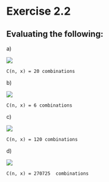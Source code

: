 Exercise 2.2
=======

Evaluating the following:
-----------

a) 

<img src="https://latex.codecogs.com/svg.latex?\left(\begin{array}{c}6\\3\end{array}
\right)" />

```
C(n, x) = 20 combinations
```

b) 

<img src="https://latex.codecogs.com/svg.latex?\left(\begin{array}{c}4\\2\end{array}\right)" />

```
C(n, x) = 6 combinations
```

c) 

<img src="https://latex.codecogs.com/svg.latex?\left(\begin{array}{c}10\\3\end{array}\right)" />

```
C(n, x) = 120 combinations
```

d) 

<img src="https://latex.codecogs.com/svg.latex?\left(\begin{array}{c}52\\4\end{array}\right)" />

```
C(n, x) = 270725  combinations
```
